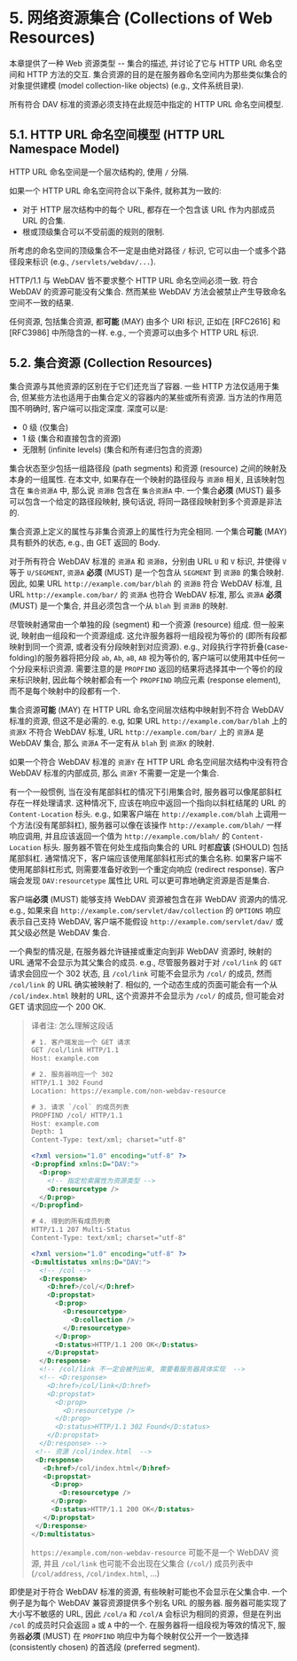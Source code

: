 # 5. 网络资源集合 (Collections of Web Resources)

本章提供了一种 Web 资源类型 -- 集合的描述, 并讨论了它与 HTTP URL 命名空间和 HTTP
方法的交互. 集合资源的目的是在服务器命名空间内为那些类似集合的对象提供建模 (model
collection-like objects) (e.g., 文件系统目录).

所有符合 DAV 标准的资源必须支持在此规范中指定的 HTTP URL 命名空间模型.

## 5.1. HTTP URL 命名空间模型 (HTTP URL Namespace Model)

HTTP URL 命名空间是一个层次结构的, 使用 `/` 分隔.

如果一个 HTTP URL 命名空间符合以下条件, 就称其为一致的:

- 对于 HTTP 层次结构中的每个 URL, 都存在一个包含该 URL 作为内部成员 URL 的合集.
- 根或顶级集合可以不受前面的规则的限制.

所考虑的命名空间的顶级集合不一定是由绝对路径 `/` 标识, 它可以由一个或多个路径段来标识
(e.g., `/servlets/webdav/...`).

HTTP/1.1 与 WebDAV 皆不要求整个 HTTP URL 命名空间必须一致. 符合 WebDAV
的资源可能没有父集合. 然而某些 WebDAV 方法会被禁止产生导致命名空间不一致的结果.

任何资源, 包括集合资源, 都**可能** (MAY) 由多个 URI 标识, 正如在 [RFC2616] 和
[RFC3986] 中所隐含的一样. e.g., 一个资源可以由多个 HTTP URL 标识.

## 5.2. 集合资源 (Collection Resources)

集合资源与其他资源的区别在于它们还充当了容器. 一些 HTTP 方法仅适用于集合,
但某些方法也适用于由集合定义的容器内的某些或所有资源. 当方法的作用范围不明确时,
客户端可以指定深度. 深度可以是:

- 0 级 (仅集合)
- 1 级 (集合和直接包含的资源)
- 无限制 (infinite levels) (集合和所有递归包含的资源)

集合状态至少包括一组路径段 (path segments) 和资源 (resource) 之间的映射及本身的一组属性.
在本文中, 如果存在一个映射的路径段与 `资源B` 相关, 且该映射包含在 `集合资源A` 中, 那么说
`资源B` 包含在 `集合资源A` 中. 一个集合**必须** (MUST) 最多可以包含一个给定的路径段映射,
换句话说, 将同一路径段映射到多个资源是非法的.

集合资源上定义的属性与非集合资源上的属性行为完全相同. 一个集合**可能** (MAY) 具有额外的状态,
e.g., 由 GET 返回的 Body.

对于所有符合 WebDAV 标准的 `资源A` 和 `资源B`，分别由 URL `U` 和 `V` 标识, 并使得 `V`
等于 `U/SEGMENT`, `资源A` **必须** (MUST) 是一个包含从 `SEGMENT` 到 `资源B`
的集合映射. 因此, 如果 URL `http://example.com/bar/blah` 的 `资源B` 符合 WebDAV
标准, 且 URL `http://example.com/bar/` 的 `资源A` 也符合 WebDAV 标准, 那么 `资源A`
**必须** (MUST) 是一个集合, 并且必须包含一个从 `blah` 到 `资源B` 的映射.

尽管映射通常由一个单独的段 (segment) 和一个资源 (resource) 组成. 但一般来说,
映射由一组段和一个资源组成. 这允许服务器将一组段视为等价的 (即所有段都映射到同一个资源,
或者没有分段映射到对应资源). e.g., 对段执行字符折叠(case-folding)的服务器将把分段 `ab`,
`Ab`, `aB`, `AB` 视为等价的, 客户端可以使用其中任何一个分段来标识资源. 需要注意的是
`PROPFIND` 返回的结果将选择其中一个等价的段来标识映射, 因此每个映射都会有一个 `PROPFIND`
响应元素 (response element), 而不是每个映射中的段都有一个.

集合资源**可能** (MAY) 在 HTTP URL 命名空间层次结构中映射到不符合 WebDAV 标准的资源,
但这不是必需的. e.g, 如果 URL `http://example.com/bar/blah` 上的 `资源X` 不符合
WebDAV 标准, URL `http://example.com/bar/` 上的 `资源A` 是 WebDAV 集合, 那么
`资源A` 不一定有从 `blah` 到 `资源X` 的映射.

如果一个符合 WebDAV 标准的 `资源Y` 在 HTTP URL 命名空间层次结构中没有符合 WebDAV
标准的内部成员, 那么 `资源Y` 不需要一定是一个集合.

有一个一般惯例, 当在没有尾部斜杠的情况下引用集合时, 服务器可以像尾部斜杠存在一样处理请求.
这种情况下, 应该在响应中返回一个指向以斜杠结尾的 URL 的 `Content-Location` 标头.
e.g., 如果客户端在 `http://example.com/blah` 上调用一个方法(没有尾部斜杠),
服务器可以像在该操作 `http://example.com/blah/` 一样响应调用, 并且应该返回一个值为 `http://example.com/blah/` 的 `Content-Location` 标头. 服务器不管在何处生成指向集合的 URL 时都**应该** (SHOULD) 包括尾部斜杠. 通常情况下，客户端应该使用尾部斜杠形式的集合名称.
如果客户端不使用尾部斜杠形式, 则需要准备好收到一个重定向响应 (redirect response).
客户端会发现 `DAV:resourcetype` 属性比 URL 可以更可靠地确定资源是否是集合.

客户端**必须** (MUST) 能够支持 WebDAV 资源被包含在非 WebDAV 资源内的情况. e.g.,
如果来自 `http://example.com/servlet/dav/collection` 的 `OPTIONS`
响应表示自己支持 WebDAV, 客户端不能假设 `http://example.com/servlet/dav/`
或其父级必然是 WebDAV 集合.

一个典型的情况是, 在服务器允许链接或重定向到非 WebDAV 资源时, 映射的 URL
通常不会显示为其父集合的成员. e.g., 尽管服务器对于对 `/col/link` 的 `GET`
请求会回应一个 302 状态, 且 `/col/link` 可能不会显示为 `/col/` 的成员,
然而 `/col/link` 的 URL 确实被映射了. 相似的, 一个动态生成的页面可能会有一个从
`/col/index.html` 映射的 URL, 这个资源并不会显示为 `/col/` 的成员,
但可能会对 GET 请求回应一个 200 OK.

> 译者注: 怎么理解这段话
>
> ```xml
> # 1. 客户端发出一个 GET 请求
> GET /col/link HTTP/1.1
> Host: example.com
>
> # 2. 服务器响应一个 302
> HTTP/1.1 302 Found
> Location: https://example.com/non-webdav-resource
>
> # 3. 请求 `/col` 的成员列表
> PROPFIND /col/ HTTP/1.1
> Host: example.com
> Depth: 1
> Content-Type: text/xml; charset="utf-8"
>
> <?xml version="1.0" encoding="utf-8" ?>
> <D:propfind xmlns:D="DAV:">
>   <D:prop>
>     <!-- 指定检索属性为资源类型 -->
>     <D:resourcetype />
>   </D:prop>
> </D:propfind>
>
> # 4. 得到的所有成员列表
> HTTP/1.1 207 Multi-Status
> Content-Type: text/xml; charset="utf-8"
>
> <?xml version="1.0" encoding="utf-8" ?>
> <D:multistatus xmlns:D="DAV:">
>   <!-- /col -->
>   <D:response>
>     <D:href>/col/</D:href>
>     <D:propstat>
>       <D:prop>
>         <D:resourcetype>
>           <D:collection />
>         </D:resourcetype>
>       </D:prop>
>       <D:status>HTTP/1.1 200 OK</D:status>
>     </D:propstat>
>   </D:response>
>   <!-- /col/link 不一定会被列出来, 需要看服务器具体实现  -->
>   <!-- <D:response>
>     <D:href>/col/link</D:href>
>     <D:propstat>
>       <D:prop>
>         <D:resourcetype />
>       </D:prop>
>       <D:status>HTTP/1.1 302 Found</D:status>
>     </D:propstat>
>   </D:response> -->
>  <!-- 资源 /col/index.html  -->
>  <D:response>
>    <D:href>/col/index.html</D:href>
>    <D:propstat>
>      <D:prop>
>        <D:resourcetype />
>      </D:prop>
>      <D:status>HTTP/1.1 200 OK</D:status>
>    </D:propstat>
>  </D:response>
> </D:multistatus>
> ```
>
> `https://example.com/non-webdav-resource` 可能不是一个 WebDAV 资源,
> 并且 `/col/link` 也可能不会出现在父集合 (`/col/`) 成员列表中
> (`/col/address`, `/col/index.html`, ...)

即使是对于符合 WebDAV 标准的资源, 有些映射可能也不会显示在父集合中. 一个例子是为每个 WebDAV
兼容资源提供多个别名 URL 的服务器. 服务器可能实现了大小写不敏感的 URL, 因此 `/col/a` 和
`/col/A` 会标识为相同的资源，但是在列出 `/col` 的成员时只会返回 `a` 或 `A` 中的一个.
在服务器将一组段视为等效的情况下, 服务器**必须** (MUST) 在 `PROPFIND`
响应中为每个映射仅公开一个一致选择 (consistently chosen) 的首选段 (preferred segment).
